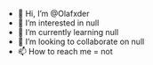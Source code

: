 - 👋 Hi, I’m @Olafxder
- 👀 I’m interested in null
- 🌱 I’m currently learning null
- 💞️ I’m looking to collaborate on null
- 📫 How to reach me = not

<!---
Olafxder/Olafxder is a ✨ special ✨ repository because its `README.md` (this file) appears on your GitHub profile.
You can click the Preview link to take a look at your changes.
--->
